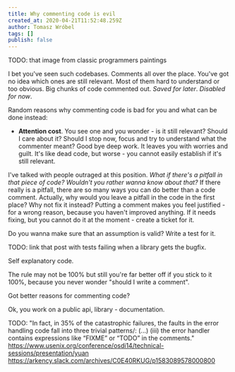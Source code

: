 ```yaml
---
title: Why commenting code is evil
created_at: 2020-04-21T11:52:48.259Z
author: Tomasz Wróbel
tags: []
publish: false
---
```


TODO: that image from classic programmers paintings

I bet you've seen such codebases. Comments all over the place. You've got no idea which ones are still relevant. Most of them hard to understand or too obvious. Big chunks of code commented out. _Saved for later_. _Disabled for now_.

Random reasons why commenting code is bad for you and what can be done instead:

* **Attention cost**. You see one and you wonder - is it still relevant? Should I care about it? Should I stop now, focus and try to understand what the commenter meant? Good bye deep work. It leaves you with worries and guilt. It's like dead code, but worse - you cannot easily establish if it's still relevant.

I've talked with people outraged at this position. _What if there's a pitfall in that piece of code? Wouldn't you rather wanna know about that?_ If there really is a pitfall, there are so many ways you can do better than a code comment. Actually, why would you leave a pitfall in the code in the first place? Why not fix it instead? Putting a comment makes you feel justified - for a wrong reason, because you haven't improved anything. If it needs fixing, but you cannot do it at the moment - create a ticket for it. 

Do you wanna make sure that an assumption is valid? Write a test for it.

TODO: link that post with tests failing when a library gets the bugfix.

Self explanatory code.

The rule may not be 100% but still you're far better off if you stick to it 100%, because you never wonder "should I write a comment".

Got better reasons for commenting code?

Ok, you work on a public api, library - documentation.

TODO: "In fact, in 35% of the catastrophic failures, the faults in the error handling code fall into three trivial patterns/: (...) (iii) the error handler contains expressions like “FIXME” or “TODO” in the comments."
https://www.usenix.org/conference/osdi14/technical-sessions/presentation/yuan
https://arkency.slack.com/archives/C0E40RKUG/p1583089578000800

